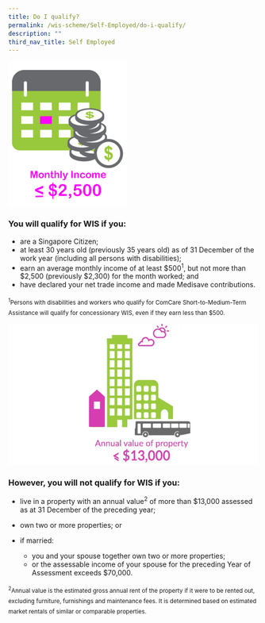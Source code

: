 ```yaml
---
title: Do I qualify?
permalink: /wis-scheme/Self-Employed/do-i-qualify/
description: ""
third_nav_title: Self Employed
---
```

<img class="Icon" src="/images/WIS%20Scheme/WIS2023.png" align="centre">

### You will qualify for WIS if you:
* are a Singapore Citizen;
* at least 30 years old (previously 35 years old) as of 31 December of the work year (including all persons with disabilities);
* earn an average monthly income of at least $500<sup>1</sup>, but not more than $2,500 (previously $2,300) for the month worked; and
* have declared your net trade income and made Medisave contributions.

<sub><sup>1</sup>Persons with disabilities and workers who qualify for ComCare Short-to-Medium-Term Assistance will qualify for concessionary WIS, even if they earn less than $500.</sub>

![annual value](/images/WIS%20Scheme/WIS3.png)

### However, you will **not** qualify for WIS if you:
* live in a property with an annual value<sup>2</sup> of more than $13,000 assessed as at 31 December of the preceding year;

* own two or more properties; or

 * if married: 
   * you and your spouse together own two or more properties; 
   * or the assessable income of your spouse for the preceding Year of Assessment exceeds $70,000.

<sub><sup>2</sup>Annual value is the estimated gross annual rent of the property if it were to be rented out, excluding furniture, furnishings and maintenance fees. It is determined based on estimated market rentals of similar or comparable properties.</sub>

<style>
	img.Icon {
  height: 47.5%;
  width: 47.5%;
}
	</style>